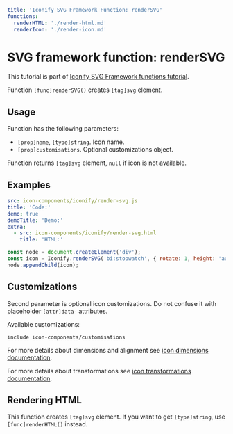 ```yaml
title: 'Iconify SVG Framework Function: renderSVG'
functions:
  renderHTML: './render-html.md'
  renderIcon: './render-icon.md'
```

# SVG framework function: renderSVG

This tutorial is part of [Iconify SVG Framework functions tutorial](./functions.md#render).

Function `[func]renderSVG()` creates `[tag]svg` element.

## Usage

Function has the following parameters:

- `[prop]name`, `[type]string`. Icon name.
- `[prop]customisations`. Optional customizations object.

Function returns `[tag]svg` element, `null` if icon is not available.

## Examples

```yaml
src: icon-components/iconify/render-svg.js
title: 'Code:'
demo: true
demoTitle: 'Demo:'
extra:
  - src: icon-components/iconify/render-svg.html
    title: 'HTML:'
```

```js
const node = document.createElement('div');
const icon = Iconify.renderSVG('bi:stopwatch', { rotate: 1, height: 'auto' });
node.appendChild(icon);
```

## Customizations

Second parameter is optional icon customizations. Do not confuse it with placeholder `[attr]data-` attributes.

Available customizations:

`include icon-components/customisations`

For more details about dimensions and alignment see [icon dimensions documentation](./dimensions.md).

For more details about transformations see [icon transformations documentation](./transform.md).

## Rendering HTML

This function creates `[tag]svg` element. If you want to get `[type]string`, use `[func]renderHTML()` instead.
